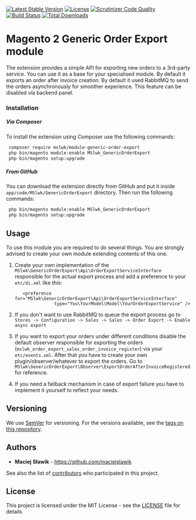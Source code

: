 [![Latest Stable Version](https://poser.pugx.org/mslwk/module-generic-order-export/v/stable)](https://packagist.org/packages/mslwk/module-generic-order-export)
[![License](https://poser.pugx.org/mslwk/module-generic-order-export/license)](https://packagist.org/packages/mslwk/module-generic-order-export)
[![Scrutinizer Code Quality](https://scrutinizer-ci.com/g/maciejslawik/generic-order-export-magento2/badges/quality-score.png?b=master)](https://scrutinizer-ci.com/g/maciejslawik/generic-order-export-magento2/?branch=master)
[![Build Status](https://scrutinizer-ci.com/g/maciejslawik/generic-order-export-magento2/badges/build.png?b=master)](https://scrutinizer-ci.com/g/maciejslawik/generic-order-export-magento2/build-status/master)
[![Total Downloads](https://poser.pugx.org/mslwk/module-generic-order-export/downloads)](https://packagist.org/packages/mslwk/module-generic-order-export)

# Magento 2 Generic Order Export module #

The extension provides a simple API for exporting new orders to a 3rd-party service. You can use it as a base for your
specialised module. By default it exports an order after invoice creation.
By default it used RabbitMQ to send the orders asynchronously for smoother experience. This feature can be disabled via
backend panel.

### Installation ###

##### Via Composer #####

To install the extension using Composer use the 
following commands:

```bash
 composer require mslwk/module-generic-order-export
 php bin/magento module:enable MSlwk_GenericOrderExport
 php bin/magento setup:upgrade
 ```
 
##### From GitHub #####
 
You can download the extension directly from GitHub and 
put it inside `` app/code/MSlwk/GenericOrderExport `` directory. Then run the
following commands:

```bash
 php bin/magento module:enable MSlwk_GenericOrderExport
 php bin/magento setup:upgrade
 ```
 
## Usage ##

To use this module you are required to do several things. You are strongly advised to create your own module extending
contents of this one.

1. 
    Create your own implementation of the ``MSlwk\GenericOrderExport\Api\OrderExportServiceInterface`` responsible
    for the actual export process and add a preference to your ``etc/di.xml`` like this:
    
    ```
       <preference for="MSlwk\GenericOrderExport\Api\OrderExportServiceInterface"
                   type="You\YourModel\Model\YourOrderExportService" />
    ```

2.
    If you don't want to use RabbitMQ to queue the export process go to
    ``Stores -> Configuration -> Sales -> Sales -> Order Export -> Enable async export``
    
3. 
    If you want to export your orders under different conditions disable the default observer responsible for exporting
    the orders (``mslwk_order_export_sales_order_invoice_register``) via your ``etc/events.xml``. After that you have to
    create your own plugin/observer/whatever to export the orders. Go to ``MSlwk\GenericOrderExport\Observer\ExportOrderAfterInvoiceRegistered``
    for reference. 
        
4. If you need a fallback mechanism in case of export failure you have to implement it yourself to reflect your needs.
        
## Versioning

We use [SemVer](http://semver.org/) for versioning. For the versions available, see the [tags on this repository](https://github.com/maciejslawik/generic-order-export-magento2/tags). 

## Authors

* **Maciej Sławik** - https://github.com/maciejslawik

See also the list of [contributors](https://github.com/maciejslawik/generic-order-export-magento2/contributors) who participated in this project.

## License

This project is licensed under the MIT License - see the [LICENSE](LICENSE) file for details